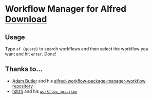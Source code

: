 # Workflow Manager for Alfred [Download](https://github.com/githubutilities/alfred-workflow-manager/releases/download/v0.1/Workflow_Manager_v0.1.alfredworkflow)


## Usage

Type `af {query}` to search workflows and then select the workflow you want and hit `enter`. Done!


## Thanks to...

* [Adam Butler](https://github.com/adambutler) and his [alfred-workflow-package-manager-workflow repository](https://github.com/adambutler/alfred-workflow-package-manager-workflow)
* [hzlzh](https://github.com/hzlzh) and his [`workflow_api.json`](workflow_api.json)
